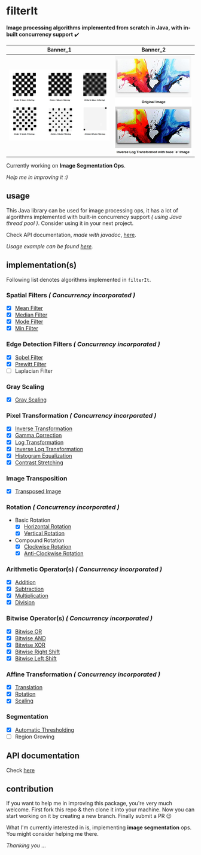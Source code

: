 # filterIt

**Image processing algorithms implemented from scratch in Java, with in-built concurrency support** :heavy_check_mark:

Banner_1 | Banner_2
--- | ---
![banner](examples/banner.jpg) | ![banner_2](examples/banner_2.jpg)

Currently working on **Image Segmentation Ops**.

_Help me in improving it :)_

## usage

This Java library can be used for image processing ops, it has a lot of algorithms implemented
with built-in concurrency support _( using Java thread pool )_. Consider using it in your next project.

Check API documentation, _made with javadoc_, [here](./README.md/#api-documentation).

_Usage example can be found [here](./docs/example.md)._

## implementation(s)

Following list denotes algorithms implemented in `filterIt`.

### Spatial Filters _( Concurrency incorporated )_

- [x] [Mean Filter](./docs/meanFilter.md)
- [x] [Median Filter](./docs/medianFilter.md)
- [x] [Mode Filter](./docs/modeFilter.md)
- [x] [Min Filter](./docs/minFilter.md)

### Edge Detection Filters _( Concurrency incorporated )_

- [x] [Sobel Filter](./docs/sobelFilter.md)
- [x] [Prewitt Filter](./docs/prewittFilter.md)
- [ ] Laplacian Filter

### Gray Scaling

- [x] [Gray Scaling](./docs/grayscaling.md)

### Pixel Transformation _( Concurrency incorporated )_

- [x] [Inverse Transformation](./docs/inverseTransformation.md)
- [x] [Gamma Correction](./docs/gammaCorrection.md)
- [x] [Log Transformation](./docs/logTransformation.md)
- [x] [Inverse Log Transformation](./docs/inverseLogTransformation.md)
- [x] [Histogram Equalization](./docs/histogramEqualization.md)
- [x] [Contrast Stretching](./docs/contrastStretching.md)

### Image Transposition

- [x] [Transposed Image](./docs/transpose.md)

### Rotation _( Concurrency incorporated )_

- Basic Rotation
    - [x] [Horizontal Rotation](./docs/horizontalRotation.md)
    - [x] [Vertical Rotation](./docs/verticalRotation.md)
- Compound Rotation
    - [x] [Clockwise Rotation](./docs/clockwiseRotation.md)
    - [x] [Anti-Clockwise Rotation](./docs/antiClockwiseRotation.md)

### Arithmetic Operator(s) _( Concurrency incorporated )_

- [x] [Addition](./docs/additionOp.md)
- [x] [Subtraction](./docs/subtractionOp.md)
- [x] [Multiplication](./docs/multiplicationOp.md)
- [x] [Division](./docs/divisionOp.md)

### Bitwise Operator(s) _( Concurrency incorporated )_

- [x] [Bitwise OR](./docs/bitwiseOROp.md)
- [x] [Bitwise AND](./docs/bitwiseANDOp.md)
- [x] [Bitwise XOR](./docs/bitwiseXOROp.md)
- [x] [Bitwise Right Shift](./docs/bitwiseRightShiftOp.md)
- [x] [Bitwise Left Shift](./docs/bitwiseLeftShiftOp.md)

### Affine Transformation _( Concurrency incorporated )_

- [x] [Translation](./docs/translation.md)
- [x] [Rotation](./docs/rotation.md)
- [x] [Scaling](./docs/scale.md)

### Segmentation

- [x] [Automatic Thresholding](./docs/automaticThresholding.md)
- [ ] Region Growing

## API documentation

Check [here](https://itzmeanjan.github.io/filterIt/javadoc/)

## contribution

If you want to help me in improving this package, you're very much welcome. 
First fork this repo & then clone it into your machine. 
Now you can start working on it by creating a new branch. 
Finally submit a PR :wink:

What I'm currently interested in is, implementing **image segmentation** ops. 
You might consider helping me there.

_Thanking you ..._
